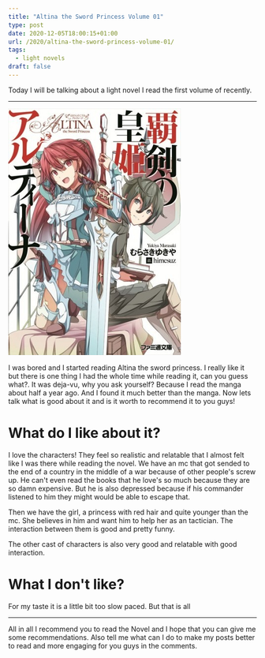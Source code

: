 ```yaml
---
title: "Altina the Sword Princess Volume 01"
type: post
date: 2020-12-05T18:00:15+01:00
url: /2020/altina-the-sword-princess-volume-01/
tags:
  - light novels
draft: false
---
```


Today I will be talking about a light novel I read the first volume of recently.

<!--more-->
---

![](https://raw.githubusercontent.com/CronyAkatsuki/screenshots/main/10141.jpeg)

I was bored and I started reading Altina the sword princess. I really like it but there is one thing I had the whole time while reading it, can you guess what?. It was deja-vu, why you ask yourself? Because I read the manga about half a year ago. And I found it much better than the manga. Now lets talk what is good about it and is it worth to recommend it to you guys!

# What do I like about it?

I love the characters! They feel so realistic and relatable that I almost felt like I was there while reading the novel. We have an mc that got sended to the end of a country in the middle of a war because of other people's screw up. He can't even read the books that he love's so much because they are so damn expensive. But he is also depressed because if his commander listened to him they might would be able to escape that.

Then we have the girl, a princess with red hair and quite younger than the mc. She believes in him and want him to help her as an tactician. The interaction between them is good and pretty funny.

The other cast of characters is also very good and relatable with good interaction.

# What I don't like?

For my taste it is a little bit too slow paced. But that is all

---

All in all I recommend you to read the Novel and I hope that you can give me some recommendations. Also tell me what can I do to make my posts better to read and more engaging for you guys in the comments.
